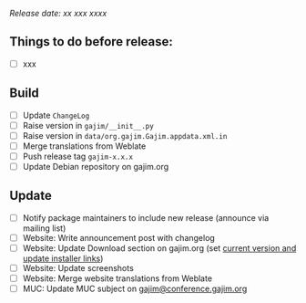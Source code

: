*Release date: xx xxx xxxx*

## Things to do before release:

* [ ] xxx

## Build
* [ ] Update `ChangeLog`
* [ ] Raise version in `gajim/__init__.py`
* [ ] Raise version in  `data/org.gajim.Gajim.appdata.xml.in`
* [ ] Merge translations from Weblate
* [ ] Push release tag `gajim-x.x.x`
* [ ] Update Debian repository on gajim.org

## Update
* [ ] Notify package maintainers to include new release (announce via mailing list)
* [ ] Website: Write announcement post with changelog
* [ ] Website: Update Download section on gajim.org (set [current version and update installer links](https://dev.gajim.org/gajim/website/blob/master/themes/beautifulhugo/data/Gajim.json))
* [ ] Website: Update screenshots
* [ ] Website: Merge website translations from Weblate
* [ ] MUC: Update MUC subject on gajim@conference.gajim.org

